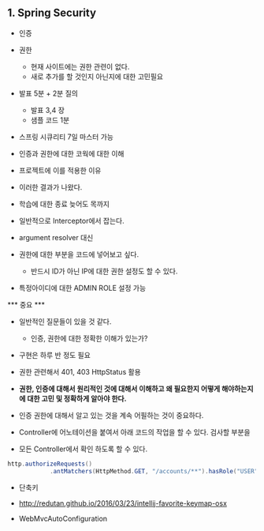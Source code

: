 ## 1. Spring Security

- 인증

- 권한
    - 현재 사이트에는 권한 관련이 없다.
    - 새로 추가를 할 것인지 아닌지에 대한 고민필요

- 발표 5분 + 2분 질의
    - 발표 3,4 장
    - 샘플 코드 1분

- 스프링 시큐리티 7일 마스터 가능
- 인증과 권한에 대한 코웍에 대한 이해
- 프로젝트에 이를 적용한 이유
- 이러한 결과가 나왔다.

- 학습에 대한 종료 늦어도 목까지

- 일반적으로 Interceptor에서 잡는다.

- argument resolver 대신 

- 권한에 대한 부분을 코드에 넣어보고 싶다.
    - 반드시 ID가 아닌 IP에 대한 권한 설정도 할 수 있다.

- 특정아이디에 대한 ADMIN ROLE 설정 가능

*** 중요 ***
- 일반적인 질문들이 있을 것 같다.
    - 인증, 권한에 대한 정확한 이해가 있는가?
- 구현은 하루 반 정도 필요

- 권한 관련해서 401, 403 HttpStatus 활용

- **권한, 인증에 대해서 원리적인 것에 대해서 이해하고 왜 필요한지 어떻게 해야하는지에 대한 고민 및 정확하게 알아야 한다.**
- 인증 권한에 대해서 알고 있는 것을 계속 어필하는 것이 중요하다.

- Controller에 어노테이션을 붙여서 아래 코드의 작업을 할 수 있다. 검사할 부분을 
- 모든 Controller에서 확인 하도록 할 수 있다.
```java
http.authorizeRequests()
            .antMatchers(HttpMethod.GET, "/accounts/**").hasRole("USER") 
```

- 단축키
- http://redutan.github.io/2016/03/23/intellij-favorite-keymap-osx

- WebMvcAutoConfiguration